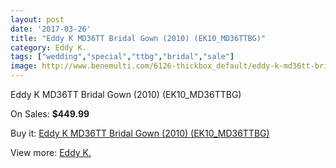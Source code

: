 ```yaml
---
layout: post
date: '2017-03-26'
title: "Eddy K MD36TT Bridal Gown (2010) (EK10_MD36TTBG)"
category: Eddy K.
tags: ["wedding","special","ttbg","bridal","sale"]
image: http://www.benemulti.com/6126-thickbox_default/eddy-k-md36tt-bridal-gown-2010-ek10md36ttbg.jpg
---
```

Eddy K MD36TT Bridal Gown (2010) (EK10_MD36TTBG)

On Sales: **$449.99**
<a href="https://www.benemulti.com/en/eddy-k/2309-eddy-k-md36tt-bridal-gown-2010-ek10md36ttbg.html"><amp-img layout="responsive" width="600" height="600" src="//www.benemulti.com/6126-thickbox_default/eddy-k-md36tt-bridal-gown-2010-ek10md36ttbg.jpg" alt="Eddy K MD36TT Bridal Gown (2010) (EK10_MD36TTBG) 0" /></a>
<a href="https://www.benemulti.com/en/eddy-k/2309-eddy-k-md36tt-bridal-gown-2010-ek10md36ttbg.html"><amp-img layout="responsive" width="600" height="600" src="//www.benemulti.com/6127-thickbox_default/eddy-k-md36tt-bridal-gown-2010-ek10md36ttbg.jpg" alt="Eddy K MD36TT Bridal Gown (2010) (EK10_MD36TTBG) 1" /></a>

Buy it: [Eddy K MD36TT Bridal Gown (2010) (EK10_MD36TTBG)](https://www.benemulti.com/en/eddy-k/2309-eddy-k-md36tt-bridal-gown-2010-ek10md36ttbg.html "Eddy K MD36TT Bridal Gown (2010) (EK10_MD36TTBG)")

View more: [Eddy K.](https://www.benemulti.com/en/23-eddy-k "Eddy K.")